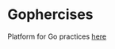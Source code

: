 # Gophercises

Platform for Go practices [here](https://courses.calhoun.io/courses/cor_gophercises)
